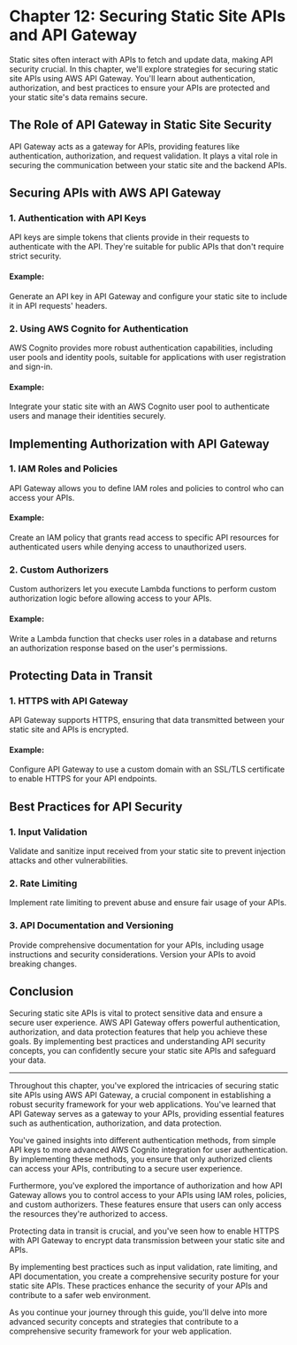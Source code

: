 # Chapter 12: Securing Static Site APIs and API Gateway

Static sites often interact with APIs to fetch and update data, making API security crucial. In this chapter, we'll explore strategies for securing static site APIs using AWS API Gateway. You'll learn about authentication, authorization, and best practices to ensure your APIs are protected and your static site's data remains secure.

## The Role of API Gateway in Static Site Security

API Gateway acts as a gateway for APIs, providing features like authentication, authorization, and request validation. It plays a vital role in securing the communication between your static site and the backend APIs.

## Securing APIs with AWS API Gateway

### 1. **Authentication with API Keys**

API keys are simple tokens that clients provide in their requests to authenticate with the API. They're suitable for public APIs that don't require strict security.

#### Example:

Generate an API key in API Gateway and configure your static site to include it in API requests' headers.

### 2. **Using AWS Cognito for Authentication**

AWS Cognito provides more robust authentication capabilities, including user pools and identity pools, suitable for applications with user registration and sign-in.

#### Example:

Integrate your static site with an AWS Cognito user pool to authenticate users and manage their identities securely.

## Implementing Authorization with API Gateway

### 1. **IAM Roles and Policies**

API Gateway allows you to define IAM roles and policies to control who can access your APIs.

#### Example:

Create an IAM policy that grants read access to specific API resources for authenticated users while denying access to unauthorized users.

### 2. **Custom Authorizers**

Custom authorizers let you execute Lambda functions to perform custom authorization logic before allowing access to your APIs.

#### Example:

Write a Lambda function that checks user roles in a database and returns an authorization response based on the user's permissions.

## Protecting Data in Transit

### 1. **HTTPS with API Gateway**

API Gateway supports HTTPS, ensuring that data transmitted between your static site and APIs is encrypted.

#### Example:

Configure API Gateway to use a custom domain with an SSL/TLS certificate to enable HTTPS for your API endpoints.

## Best Practices for API Security

### 1. **Input Validation**

Validate and sanitize input received from your static site to prevent injection attacks and other vulnerabilities.

### 2. **Rate Limiting**

Implement rate limiting to prevent abuse and ensure fair usage of your APIs.

### 3. **API Documentation and Versioning**

Provide comprehensive documentation for your APIs, including usage instructions and security considerations. Version your APIs to avoid breaking changes.

## Conclusion

Securing static site APIs is vital to protect sensitive data and ensure a secure user experience. AWS API Gateway offers powerful authentication, authorization, and data protection features that help you achieve these goals. By implementing best practices and understanding API security concepts, you can confidently secure your static site APIs and safeguard your data.

---

Throughout this chapter, you've explored the intricacies of securing static site APIs using AWS API Gateway, a crucial component in establishing a robust security framework for your web applications. You've learned that API Gateway serves as a gateway to your APIs, providing essential features such as authentication, authorization, and data protection.

You've gained insights into different authentication methods, from simple API keys to more advanced AWS Cognito integration for user authentication. By implementing these methods, you ensure that only authorized clients can access your APIs, contributing to a secure user experience.

Furthermore, you've explored the importance of authorization and how API Gateway allows you to control access to your APIs using IAM roles, policies, and custom authorizers. These features ensure that users can only access the resources they're authorized to access.

Protecting data in transit is crucial, and you've seen how to enable HTTPS with API Gateway to encrypt data transmission between your static site and APIs.

By implementing best practices such as input validation, rate limiting, and API documentation, you create a comprehensive security posture for your static site APIs. These practices enhance the security of your APIs and contribute to a safer web environment.

As you continue your journey through this guide, you'll delve into more advanced security concepts and strategies that contribute to a comprehensive security framework for your web application.